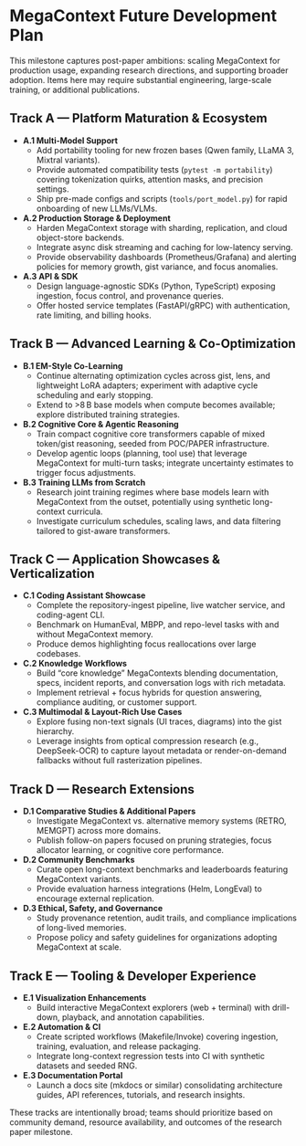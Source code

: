 # MegaContext Future Development Plan

This milestone captures post-paper ambitions: scaling MegaContext for production usage, expanding research directions, and supporting broader adoption. Items here may require substantial engineering, large-scale training, or additional publications.

## Track A — Platform Maturation & Ecosystem
- **A.1 Multi-Model Support**
  - Add portability tooling for new frozen bases (Qwen family, LLaMA 3, Mixtral variants).
  - Provide automated compatibility tests (`pytest -m portability`) covering tokenization quirks, attention masks, and precision settings.
  - Ship pre-made configs and scripts (`tools/port_model.py`) for rapid onboarding of new LLMs/VLMs.
- **A.2 Production Storage & Deployment**
  - Harden MegaContext storage with sharding, replication, and cloud object-store backends.
  - Integrate async disk streaming and caching for low-latency serving.
  - Provide observability dashboards (Prometheus/Grafana) and alerting policies for memory growth, gist variance, and focus anomalies.
- **A.3 API & SDK**
  - Design language-agnostic SDKs (Python, TypeScript) exposing ingestion, focus control, and provenance queries.
  - Offer hosted service templates (FastAPI/gRPC) with authentication, rate limiting, and billing hooks.

## Track B — Advanced Learning & Co-Optimization
- **B.1 EM-Style Co-Learning**
  - Continue alternating optimization cycles across gist, lens, and lightweight LoRA adapters; experiment with adaptive cycle scheduling and early stopping.
  - Extend to >8 B base models when compute becomes available; explore distributed training strategies.
- **B.2 Cognitive Core & Agentic Reasoning**
  - Train compact cognitive core transformers capable of mixed token/gist reasoning, seeded from POC/PAPER infrastructure.
  - Develop agentic loops (planning, tool use) that leverage MegaContext for multi-turn tasks; integrate uncertainty estimates to trigger focus adjustments.
- **B.3 Training LLMs from Scratch**
  - Research joint training regimes where base models learn with MegaContext from the outset, potentially using synthetic long-context curricula.
  - Investigate curriculum schedules, scaling laws, and data filtering tailored to gist-aware transformers.

## Track C — Application Showcases & Verticalization
- **C.1 Coding Assistant Showcase**
  - Complete the repository-ingest pipeline, live watcher service, and coding-agent CLI.
  - Benchmark on HumanEval, MBPP, and repo-level tasks with and without MegaContext memory.
  - Produce demos highlighting focus reallocations over large codebases.
- **C.2 Knowledge Workflows**
  - Build “core knowledge” MegaContexts blending documentation, specs, incident reports, and conversation logs with rich metadata.
  - Implement retrieval + focus hybrids for question answering, compliance auditing, or customer support.
- **C.3 Multimodal & Layout-Rich Use Cases**
  - Explore fusing non-text signals (UI traces, diagrams) into the gist hierarchy.
  - Leverage insights from optical compression research (e.g., DeepSeek-OCR) to capture layout metadata or render-on-demand fallbacks without full rasterization pipelines.

## Track D — Research Extensions
- **D.1 Comparative Studies & Additional Papers**
  - Investigate MegaContext vs. alternative memory systems (RETRO, MEMGPT) across more domains.
  - Publish follow-on papers focused on pruning strategies, focus allocator learning, or cognitive core performance.
- **D.2 Community Benchmarks**
  - Curate open long-context benchmarks and leaderboards featuring MegaContext variants.
  - Provide evaluation harness integrations (Helm, LongEval) to encourage external replication.
- **D.3 Ethical, Safety, and Governance**
  - Study provenance retention, audit trails, and compliance implications of long-lived memories.
  - Propose policy and safety guidelines for organizations adopting MegaContext at scale.

## Track E — Tooling & Developer Experience
- **E.1 Visualization Enhancements**
  - Build interactive MegaContext explorers (web + terminal) with drill-down, playback, and annotation capabilities.
- **E.2 Automation & CI**
  - Create scripted workflows (Makefile/Invoke) covering ingestion, training, evaluation, and release packaging.
  - Integrate long-context regression tests into CI with synthetic datasets and seeded RNG.
- **E.3 Documentation Portal**
  - Launch a docs site (mkdocs or similar) consolidating architecture guides, API references, tutorials, and research insights.

These tracks are intentionally broad; teams should prioritize based on community demand, resource availability, and outcomes of the research paper milestone.
